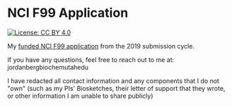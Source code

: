 # NCI F99 Application

[![License: CC BY 4.0](https://img.shields.io/badge/License-CC%20BY%204.0-lightgrey.svg)](https://creativecommons.org/licenses/by/4.0/)

My [funded NCI F99 application](https://github.com/j-berg/nci_f99/blob/main/Berg-Jordan_NCI-F99_2019-application_Redacted.pdf) from the 2019 submission cycle.

If you have any questions, feel free to reach out to me at: jordan<dot>berg<at>biochem<dot>utah<dot>edu
  
I have redacted all contact information and any components that I do not "own" (such as my PIs' Biosketches, their letter of support that they wrote, or other information I am unable to share publicly)
